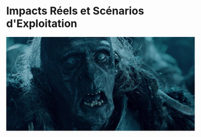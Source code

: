 # Impacts Réels et Scénarios d'Exploitation

[<img src="img/step7.jpg" alt="hobbiton" width="800">](https://www.youtube.com/watch?v=ufFOghMt1yI)


